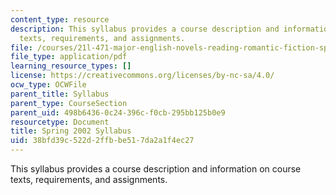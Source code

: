 ```yaml
---
content_type: resource
description: This syllabus provides a course description and information on course
  texts, requirements, and assignments.
file: /courses/21l-471-major-english-novels-reading-romantic-fiction-spring-2002/38bfd39c522d2ffbbe517da2a1f4ec27_21L471__syllabus.pdf
file_type: application/pdf
learning_resource_types: []
license: https://creativecommons.org/licenses/by-nc-sa/4.0/
ocw_type: OCWFile
parent_title: Syllabus
parent_type: CourseSection
parent_uid: 498b6436-0c24-396c-f0cb-295bb125b0e9
resourcetype: Document
title: Spring 2002 Syllabus
uid: 38bfd39c-522d-2ffb-be51-7da2a1f4ec27
---
```

This syllabus provides a course description and information on course texts, requirements, and assignments.